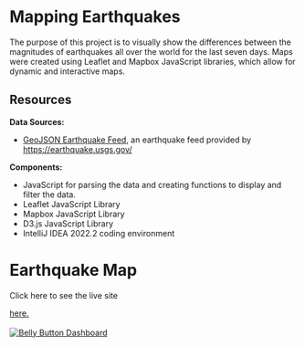 # Mapping Earthquakes
The purpose of this project is to visually show the differences between the magnitudes of earthquakes all over the world for the last seven days. Maps were created using Leaflet and Mapbox JavaScript libraries, which allow for dynamic and interactive maps. 

## Resources

<b>Data Sources:</b><br>
- <a href=https://earthquake.usgs.gov/earthquakes/feed/v1.0/summary/4.5_week.geojson>GeoJSON Earthquake Feed</a>, an earthquake feed provided by https://earthquake.usgs.gov/<br>

<b>Components:</b><br>
- JavaScript for parsing the data and creating functions to display and filter the data.<br>
- Leaflet JavaScript Library<br>
- Mapbox JavaScript Library<br>
- D3.js JavaScript Library<br>
- IntelliJ IDEA 2022.2 coding environment<br>

# Earthquake Map

Click here to see the live site
 
<a href="https://lauramarieross.github.io/Mapping_Earthquakes/" target="_blank">here.</a><br><br>
<a href="https://lauramarieross.github.io/Mapping_Earthquakes/">
         <img alt="Belly Button Dashboard" src="https://user-images.githubusercontent.com/105830645/186109969-0f2da2e9-bcec-40f4-a2d9-03ce4caad5a8.png"></a>
